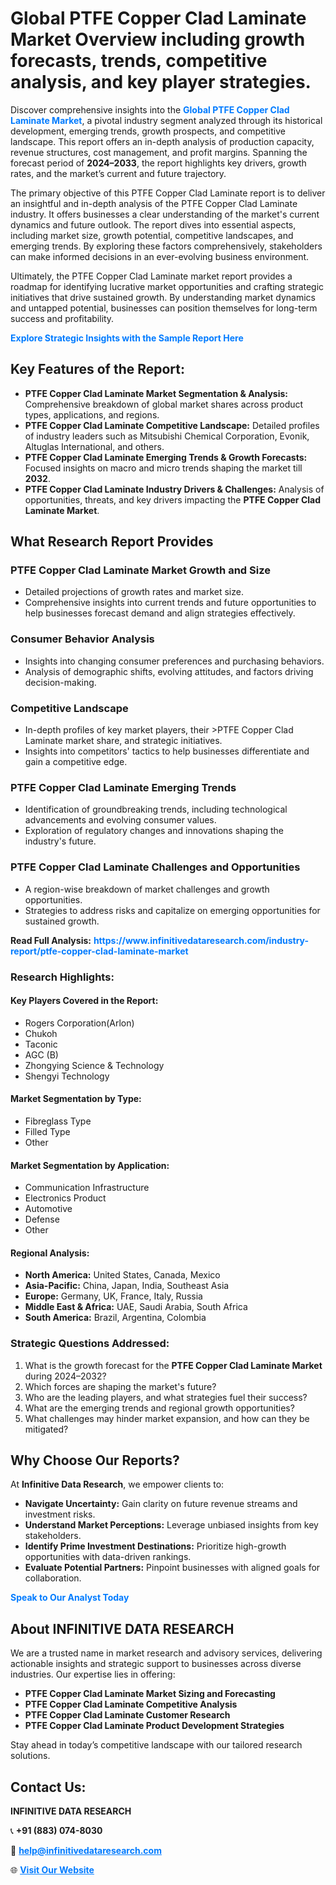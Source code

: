 <h1>Global PTFE Copper Clad Laminate Market Overview including growth forecasts, trends, competitive analysis, and key player strategies.</h1>
<p>
Discover comprehensive insights into the 
<a href="https://www.infinitivedataresearch.com/industry-report/ptfe-copper-clad-laminate-market" rel="dofollow" style="color: #007BFF; text-decoration: none;"><strong>Global PTFE Copper Clad Laminate Market</strong></a>, a pivotal industry segment analyzed through its historical development, emerging trends, growth prospects, and competitive landscape. This report offers an in-depth analysis of production capacity, revenue structures, cost management, and profit margins. Spanning the forecast period of <strong>2024–2033</strong>, the report highlights key drivers, growth rates, and the market’s current and future trajectory.
</p>
<p>
The primary objective of this PTFE Copper Clad Laminate report is to deliver an insightful and in-depth analysis of the PTFE Copper Clad Laminate industry. It offers businesses a clear understanding of the market's current dynamics and future outlook. The report dives into essential aspects, including market size, growth potential, competitive landscapes, and emerging trends. By exploring these factors comprehensively, stakeholders can make informed decisions in an ever-evolving business environment.
</p>
<p>
Ultimately, the PTFE Copper Clad Laminate market report provides a roadmap for identifying lucrative market opportunities and crafting strategic initiatives that drive sustained growth. By understanding market dynamics and untapped potential, businesses can position themselves for long-term success and profitability.
</p>
<p>
<a href="https://www.infinitivedataresearch.com/request-sample/reportId=105209" style="color: #007BFF; text-decoration: none;"><strong>Explore Strategic Insights with the Sample Report Here</strong></a>
</p>

<h2>Key Features of the Report:</h2>
<ul>
<li><strong>PTFE Copper Clad Laminate Market Segmentation & Analysis:</strong> Comprehensive breakdown of global market shares across product types, applications, and regions.</li>
<li><strong>PTFE Copper Clad Laminate Competitive Landscape:</strong> Detailed profiles of industry leaders such as Mitsubishi Chemical Corporation, Evonik, Altuglas International, and others.</li>
<li><strong>PTFE Copper Clad Laminate Emerging Trends & Growth Forecasts:</strong> Focused insights on macro and micro trends shaping the market till <strong>2032</strong>.</li>
<li><strong>PTFE Copper Clad Laminate Industry Drivers & Challenges:</strong> Analysis of opportunities, threats, and key drivers impacting the <strong>PTFE Copper Clad Laminate Market</strong>.</li>
</ul>

<h2>What Research Report Provides</h2>
<h3>PTFE Copper Clad Laminate Market Growth and Size</h3>
<ul>
<li>Detailed projections of growth rates and market size.</li>
<li>Comprehensive insights into current trends and future opportunities to help businesses forecast demand and align strategies effectively.</li>
</ul>

<h3>Consumer Behavior Analysis</h3>
<ul>
<li>Insights into changing consumer preferences and purchasing behaviors.</li>
<li>Analysis of demographic shifts, evolving attitudes, and factors driving decision-making.</li>
</ul>

<h3>Competitive Landscape</h3>
<ul>
<li>In-depth profiles of key market players, their >PTFE Copper Clad Laminate market share, and strategic initiatives.</li>
<li>Insights into competitors' tactics to help businesses differentiate and gain a competitive edge.</li>
</ul>

<h3>PTFE Copper Clad Laminate Emerging Trends</h3>
<ul>
<li>Identification of groundbreaking trends, including technological advancements and evolving consumer values.</li>
<li>Exploration of regulatory changes and innovations shaping the industry's future.</li>
</ul>

<h3>PTFE Copper Clad Laminate Challenges and Opportunities</h3>
<ul>
<li>A region-wise breakdown of market challenges and growth opportunities.</li>
<li>Strategies to address risks and capitalize on emerging opportunities for sustained growth.</li>
</ul>
<p><strong>Read Full Analysis:</strong> <a href="https://www.infinitivedataresearch.com/industry-report/ptfe-copper-clad-laminate-market" rel="dofollow" style="color: #007BFF; text-decoration: none;"><strong>https://www.infinitivedataresearch.com/industry-report/ptfe-copper-clad-laminate-market</strong></a></p>
<h3>Research Highlights:</h3>
<h4>Key Players Covered in the Report:</h4>
<ul><li>Rogers Corporation(Arlon)</li><li>Chukoh</li><li>Taconic</li><li>AGC (B)</li><li>Zhongying Science &amp; Technology</li><li>Shengyi Technology</li></ul>
<h4>Market Segmentation by Type:</h4>
<ul><li>Fibreglass Type</li><li>Filled Type</li><li>Other</li></ul>
<h4>Market Segmentation by Application:</h4>
<ul><li>Communication Infrastructure</li><li>Electronics Product</li><li>Automotive</li><li>Defense</li><li>Other</li></ul>

<h4>Regional Analysis:</h4>
<ul>
<li><strong>North America:</strong> United States, Canada, Mexico</li>
<li><strong>Asia-Pacific:</strong> China, Japan, India, Southeast Asia</li>
<li><strong>Europe:</strong> Germany, UK, France, Italy, Russia</li>
<li><strong>Middle East & Africa:</strong> UAE, Saudi Arabia, South Africa</li>
<li><strong>South America:</strong> Brazil, Argentina, Colombia</li>
</ul>

<h3>Strategic Questions Addressed:</h3>
<ol>
<li>What is the growth forecast for the <strong>PTFE Copper Clad Laminate Market</strong> during 2024–2032?</li>
<li>Which forces are shaping the market's future?</li>
<li>Who are the leading players, and what strategies fuel their success?</li>
<li>What are the emerging trends and regional growth opportunities?</li>
<li>What challenges may hinder market expansion, and how can they be mitigated?</li>
</ol>

<h2>Why Choose Our Reports?</h2>
<p>At <strong>Infinitive Data Research</strong>, we empower clients to:</p>
<ul>
<li><strong>Navigate Uncertainty:</strong> Gain clarity on future revenue streams and investment risks.</li>
<li><strong>Understand Market Perceptions:</strong> Leverage unbiased insights from key stakeholders.</li>
<li><strong>Identify Prime Investment Destinations:</strong> Prioritize high-growth opportunities with data-driven rankings.</li>
<li><strong>Evaluate Potential Partners:</strong> Pinpoint businesses with aligned goals for collaboration.</li>
</ul>
<p><a href="https://www.infinitivedataresearch.com/industry-report/ptfe-copper-clad-laminate-market" rel="dofollow" style="color: #007BFF; text-decoration: none;"><strong>Speak to Our Analyst Today</strong></a></p>

<h2>About INFINITIVE DATA RESEARCH</h2>
<p>We are a trusted name in market research and advisory services, delivering actionable insights and strategic support to businesses across diverse industries. Our expertise lies in offering:</p>
<ul>
<li><strong>PTFE Copper Clad Laminate Market Sizing and Forecasting</strong></li>
<li><strong>PTFE Copper Clad Laminate Competitive Analysis</strong></li>
<li><strong>PTFE Copper Clad Laminate Customer Research</strong></li>
<li><strong>PTFE Copper Clad Laminate Product Development Strategies</strong></li>
</ul>
<p>Stay ahead in today’s competitive landscape with our tailored research solutions.</p>

<h2>Contact Us:</h2>
<p><strong>INFINITIVE DATA RESEARCH</strong></p>
<p>📞 <strong>+91 (883) 074-8030</strong></p>
<p>📧 <strong><a href="mailto:help@infinitivedataresearch.com" style="color: #007BFF;">help@infinitivedataresearch.com</a></strong></p>
<p>🌐 <strong><a href="https://www.infinitivedataresearch.com" rel="dofollow" style="color: #007BFF;">Visit Our Website</a></strong></p>